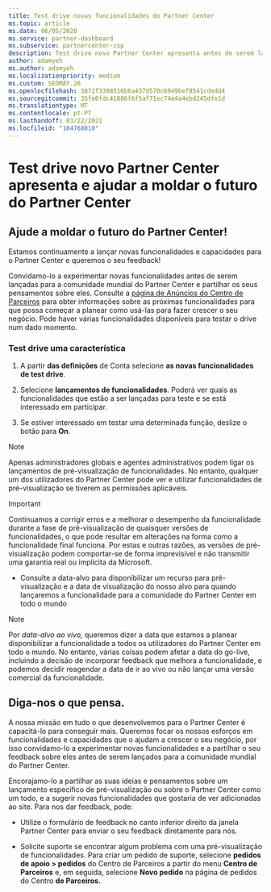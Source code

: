 ```yaml
---
title: Test drive novas funcionalidades do Partner Center
ms.topic: article
ms.date: 06/05/2020
ms.service: partner-dashboard
ms.subservice: partnercenter-csp
description: Test drive novo Partner Center apresenta antes de serem lançados e deixe-nos saber o que você pensa. Ajude a moldar o futuro do Partner Center!
author: adamyeh
ms.author: adamyeh
ms.localizationpriority: medium
ms.custom: SEOMAY.20
ms.openlocfilehash: 3872f3398516b6a437d570c6949bef8541cdedd4
ms.sourcegitcommit: 35fe0fdc41886f6f5af71ec74e4a4ebd245dfe1d
ms.translationtype: MT
ms.contentlocale: pt-PT
ms.lasthandoff: 03/22/2021
ms.locfileid: "104768810"
---
```

# <a name="test-drive-new-partner-center-features-and-help-shape-the-future-of-partner-center"></a>Test drive novo Partner Center apresenta e ajudar a moldar o futuro do Partner Center


## <a name="help-shape-the-future-of-partner-center"></a>Ajude a moldar o futuro do Partner Center!

Estamos continuamente a lançar novas funcionalidades e capacidades para o Partner Center e queremos o seu feedback!

Convidamo-lo a experimentar novas funcionalidades antes de serem lançadas para a comunidade mundial do Partner Center e partilhar os seus pensamentos sobre eles. Consulte a [página de Anúncios do Centro de Parceiros](announcements/index.md) para obter informações sobre as próximas funcionalidades para que possa começar a planear como usá-las para fazer crescer o seu negócio. Pode haver várias funcionalidades disponíveis para testar o drive num dado momento.

### <a name="test-drive-a-feature"></a>Test drive uma característica

1. A partir **das definições** de Conta selecione **as novas funcionalidades de test drive**.

2. Selecione **lançamentos de funcionalidades**. Poderá ver quais as funcionalidades que estão a ser lançadas para teste e se está interessado em participar.

3. Se estiver interessado em testar uma determinada função, deslize o botão para **On**.

> [!NOTE]  
> Apenas administradores globais e agentes administrativos podem ligar os lançamentos de pré-visualização de funcionalidades. No entanto, qualquer um dos utilizadores do Partner Center pode ver e utilizar funcionalidades de pré-visualização se tiverem as permissões aplicáveis.

> [!IMPORTANT]  
> Continuamos a corrigir erros e a melhorar o desempenho da funcionalidade durante a fase de pré-visualização de quaisquer versões de funcionalidades, o que pode resultar em alterações na forma como a funcionalidade final funciona. Por estas e outras razões, as versões de pré-visualização podem comportar-se de forma imprevisível e não transmitir uma garantia real ou implícita da Microsoft.

- Consulte a data-alvo para disponibilizar um recurso para pré-visualização e a data de visualização do nosso alvo para quando lançaremos a funcionalidade para a comunidade do Partner Center em todo o mundo

> [!NOTE]  
> Por *data-alvo ao vivo,* queremos dizer a data que estamos a planear disponibilizar a funcionalidade a todos os utilizadores do Partner Center em todo o mundo. No entanto, várias coisas podem afetar a data do go-live, incluindo a decisão de incorporar feedback que melhora a funcionalidade, e podemos decidir reagendar a data de ir ao vivo ou não lançar uma versão comercial da funcionalidade.  
 
## <a name="tell-us-what-you-think"></a>Diga-nos o que pensa.

A nossa missão em tudo o que desenvolvemos para o Partner Center é capacitá-lo para conseguir mais. Queremos focar os nossos esforços em funcionalidades e capacidades que o ajudam a crescer o seu negócio, por isso convidamo-lo a experimentar novas funcionalidades e a partilhar o seu feedback sobre eles antes de serem lançados para a comunidade mundial do Partner Center. 

Encorajamo-lo a partilhar as suas ideias e pensamentos sobre um lançamento específico de pré-visualização ou sobre o Partner Center como um todo, e a sugerir novas funcionalidades que gostaria de ver adicionadas ao site. Para nos dar feedback, pode:  

- Utilize o formulário de feedback no canto inferior direito da janela Partner Center para enviar o seu feedback diretamente para nós. 

- Solicite suporte se encontrar algum problema com uma pré-visualização de funcionalidades. Para criar um pedido de suporte, selecione **pedidos de apoio > pedidos** do Centro de Parceiros a partir do menu **Centro de Parceiros** e, em seguida, selecione **Novo pedido** na página de pedidos do Centro **de Parceiros.**



